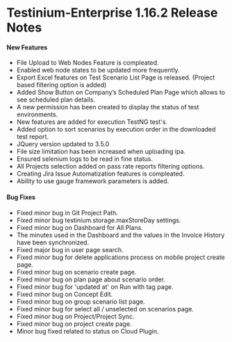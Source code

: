 # Testinium-Enterprise 1.16.2 Release Notes

#### New Features

* File Upload to Web Nodes Feature is compleated.
* Enabled web node states to be updated more frequently.
* Export Excel features on Test Scenario List Page is released. (Project based filtering option is added)
* Added Show Button on Company’s Scheduled Plan Page which allows to see scheduled plan details.
* A new permission has been created to display the status of test environments.
* New features are added for execution TestNG test's.
* Added option to sort scenarios by execution order in the downloaded test report.
* JQuery version updated to 3.5.0
* File size limitation has been increased when uploading ipa.
* Ensured selenium logs to be read in fine status.
* All Projects selection added on pass rate reports filtering options.
* Creating Jira Issue Automatization features is compleated.
* Ability to use gauge framework parameters is added.

#### Bug Fixes

* Fixed minor bug in Git Project Path.
* Fixed minor bug testinium.storage.maxStoreDay settings.
* Fixed minor bug on Dashboard for All Plans.
* The minutes used in the Dashboard and the values in the Invoice History have been synchronized.
* Fixed major bug in user page search.
* Fixed minor bug for delete applications process on mobile project create page.
* Fixed minor bug on scenario create page.
* Fixed minor bug on plan page about scenario order.
* Fixed minor bug for 'updated at' on Run with tag page.
* Fixed minor bug on Concept Edit.
* Fixed minor bug on group scenario list page.
* Fixed minor bug for select all / unselected on scenarios page.
* Fixed minor bug on Project/Project Sync.
* Fixed minor bug on project create page.
* Minor bug fixed related to status on Cloud Plugin.
